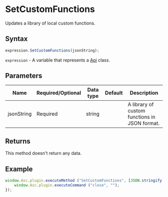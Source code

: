 # SetCustomFunctions

Updates a library of local custom functions.

## Syntax

```javascript
expression.SetCustomFunctions(jsonString);
```

`expression` - A variable that represents a [Api](../Api.md) class.

## Parameters

| **Name** | **Required/Optional** | **Data type** | **Default** | **Description** |
| ------------- | ------------- | ------------- | ------------- | ------------- |
| jsonString | Required | string |  | A library of custom functions in JSON format. |

## Returns

This method doesn't return any data.

## Example

```javascript
window.Asc.plugin.executeMethod ("SetCustomFunctions", [JSON.stringify (Content)], function () {
    window.Asc.plugin.executeCommand ("close", "");
});
```
